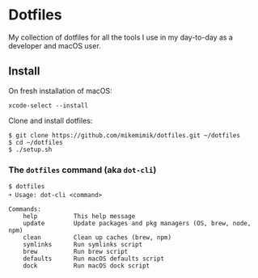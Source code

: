 # Dotfiles

My collection of dotfiles for all the tools I use in my day-to-day as a developer and macOS user.

## Install

On fresh installation of macOS:
```shell
xcode-select --install
```

Clone and install dotfiles:
```shell
$ git clone https://github.com/mikemimik/dotfiles.git ~/dotfiles
$ cd ~/dotfiles
$ ./setup.sh
```

### The `dotfiles` command (aka `dot-cli`)

```shell
$ dotfiles
￫ Usage: dot-cli <command>

Commands:
    help          This help message
    update        Update packages and pkg managers (OS, brew, node, npm)
    clean         Clean up caches (brew, npm)
    symlinks      Run symlinks script
    brew          Run brew script
    defaults      Run macOS defaults script
    dock          Run macOS dock script
```

